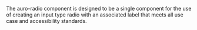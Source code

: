 The auro-radio component is designed to be a single component for the use of creating an input type radio with an associated label that meets all use case and accessibility standards.
